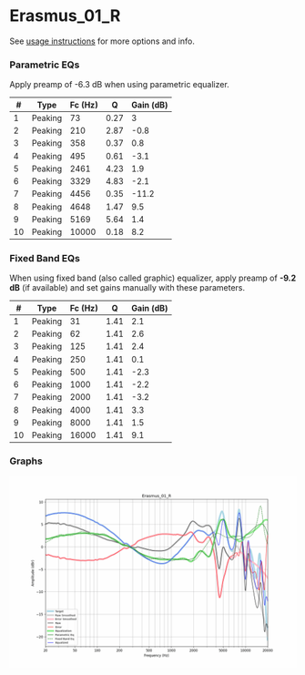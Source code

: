 # Erasmus_01_R
See [usage instructions](https://github.com/jaakkopasanen/AutoEq#usage) for more options and info.

### Parametric EQs
Apply preamp of -6.3 dB when using parametric equalizer.

|   # | Type    |   Fc (Hz) |    Q |   Gain (dB) |
|-----|---------|-----------|------|-------------|
|   1 | Peaking |        73 | 0.27 |         3   |
|   2 | Peaking |       210 | 2.87 |        -0.8 |
|   3 | Peaking |       358 | 0.37 |         0.8 |
|   4 | Peaking |       495 | 0.61 |        -3.1 |
|   5 | Peaking |      2461 | 4.23 |         1.9 |
|   6 | Peaking |      3329 | 4.83 |        -2.1 |
|   7 | Peaking |      4456 | 0.35 |       -11.2 |
|   8 | Peaking |      4648 | 1.47 |         9.5 |
|   9 | Peaking |      5169 | 5.64 |         1.4 |
|  10 | Peaking |     10000 | 0.18 |         8.2 |

### Fixed Band EQs
When using fixed band (also called graphic) equalizer, apply preamp of **-9.2 dB** (if available) and set gains manually with these parameters.

|   # | Type    |   Fc (Hz) |    Q |   Gain (dB) |
|-----|---------|-----------|------|-------------|
|   1 | Peaking |        31 | 1.41 |         2.1 |
|   2 | Peaking |        62 | 1.41 |         2.6 |
|   3 | Peaking |       125 | 1.41 |         2.4 |
|   4 | Peaking |       250 | 1.41 |         0.1 |
|   5 | Peaking |       500 | 1.41 |        -2.3 |
|   6 | Peaking |      1000 | 1.41 |        -2.2 |
|   7 | Peaking |      2000 | 1.41 |        -3.2 |
|   8 | Peaking |      4000 | 1.41 |         3.3 |
|   9 | Peaking |      8000 | 1.41 |         1.5 |
|  10 | Peaking |     16000 | 1.41 |         9.1 |

### Graphs
![](./Erasmus_01_R.png)

